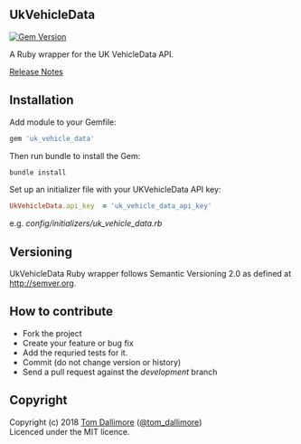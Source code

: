 ## UkVehicleData

[![Gem Version](https://badge.fury.io/rb/ukvehicledata.svg)](https://badge.fury.io/rb/ukvehicledata)

A Ruby wrapper for the UK VehicleData API.

[Release Notes](http://release.tomdallimore.com/projects/ukvehicledata)

## Installation

Add module to your Gemfile:

```ruby
gem 'uk_vehicle_data'
```

Then run bundle to install the Gem:

```sh
bundle install
```

Set up an initializer file with your UKVehicleData API key:

```ruby
UkVehicleData.api_key  = 'uk_vehicle_data_api_key'
```
e.g. *config/initializers/uk_vehicle_data.rb*

## Versioning

UkVehicleData Ruby wrapper follows Semantic Versioning 2.0 as defined at
<http://semver.org>.

## How to contribute

* Fork the project
* Create your feature or bug fix
* Add the requried tests for it.
* Commit (do not change version or history)
* Send a pull request against the *development* branch

## Copyright
Copyright (c) 2018 [Tom Dallimore](http://www.tomdallimore.com/?utm_source=ukvehicledata&utm_medium=website&utm_campaign=tomdallimore) ([@tom_dallimore](http://twitter.com/tom_dallimore))  
Licenced under the MIT licence.

